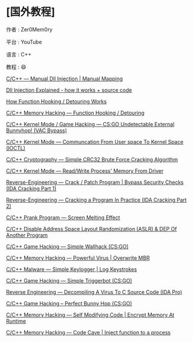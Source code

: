 # [国外教程]

作者 : Zer0Mem0ry

平台 : YouTube

语言 : C++

教程 : :smile:

[C/C++ — Manual Dll Injection | Manual Mapping](https://youtu.be/X393OZqSPUk)

[Dll Injection Explained - how it works + source code](https://youtu.be/IBwoVUR1gt8)

[How Function Hooking / Detouring Works](https://youtu.be/b1ahj347pDc)

[C/C++ Memory Hacking — Function Hooking / Detouring](https://youtu.be/JixHeLgQwHM)

[C/C++ Kernel Mode / Game Hacking — CS:GO Undetectable External Bunnyhop! (VAC Bypass)](https://youtu.be/sJdBtPosWQs)

[C/C++ Kernel Mode — Communcation From User space To Kernel Space (IOCTL)](https://youtu.be/1JWNrAk-Kx0)

[C/C++ Cryptography — Simple CRC32 Brute Force Cracking Algorithm](https://youtu.be/yz4n3c_H1xk)

[C/C++ Kernel Mode — Read/Write Process' Memory From Driver](https://youtu.be/1HVJqyTOL2Q)

[Reverse-Engineering — Crack / Patch Program | Bypass Security Checks (IDA Cracking Part 1)](https://youtu.be/3d5Ler_8cHg)

[Reverse-Engineering — Cracking a Program In Practice (IDA Cracking Part 2)](https://youtu.be/wq6fk5oDbVg)

[C/C++ Prank Program — Screen Melting Effect](https://youtu.be/VrBxr0PD4xo)

[C/C++ Disable Address Space Layout Randomization (ASLR) & DEP Of Another Program](https://youtu.be/9nq0RHfrAi4)

[C/C++ Game Hacking — Simple Wallhack (CS:GO)](https://youtu.be/JPlAqPb4izs)

[C/C++ Memory Hacking — Powerful Virus | Overwrite MBR](https://youtu.be/2Gfmw_6sYz4)

[C/C++ Malware — Simple Keylogger | Log Keystrokes](https://youtu.be/8X2UOfkOuZY)

[C/C++ Game Hacking — Simple Triggerbot (CS:GO)](https://youtu.be/QFWqjpceiuw)

[Reverse Engineering — Decompiling A Virus To C Source Code (IDA Pro)](https://youtu.be/gYkDcUO9otQ)

[C/C++ Game Hacking – Perfect Bunny Hop (CS:GO)](https://youtu.be/q78Fh1mrOU4)

[C/C++ Memory Hacking — Self Modifying Code | Encrypt Memory At Runtime](https://youtu.be/MBvdWULRBU8)

[C/C++ Memory Hacking — Code Cave | Inject function to a process](https://youtu.be/0NwlWaT9NEY)
